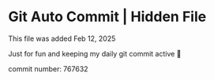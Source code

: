 # Git Auto Commit | Hidden File

This file was added Feb 12, 2025

Just for fun and keeping my daily git commit active 🤪

commit number: 767632
